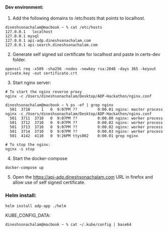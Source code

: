 #### Dev environment:
1. Add the following domains to /etc/hosts that points to localhost.
```
dineshsonachalam@macbook ~ % cat /etc/hosts
127.0.0.1	localhost
127.0.0.1 mysql
127.0.0.1 api-adp.dineshsonachalam.com
127.0.0.1 api-search.dineshsonachalam.com
```
2. Generate self signed ssl certificate for localhost and paste in certs-dev folder.
```
openssl req -x509 -sha256 -nodes -newkey rsa:2048 -days 365 -keyout private.key -out certificate.crt
```

3. Start nginx server:
```
# To start the nginx reverse proxy
nginx -c /Users/dineshsonachalam/Desktop/ADP-Hackathon/nginx.conf 

dineshsonachalam@macbook ~ % ps -ef | grep nginx
  501  3710     1   0  9:07PM ??         0:00.01 nginx: master process nginx -c /Users/dineshsonachalam/Desktop/ADP-Hackathon/nginx.conf
  501  3711  3710   0  9:07PM ??         0:00.00 nginx: worker process
  501  3712  3710   0  9:07PM ??         0:00.02 nginx: worker process
  501  3713  3710   0  9:07PM ??         0:00.02 nginx: worker process
  501  3714  3710   0  9:07PM ??         0:00.03 nginx: worker process
  501  4142  4110   0  9:26PM ttys002    0:00.01 grep nginx

# To stop the nginx:
nginx -s stop
```

4. Start the docker-compose
```
docker-compose up
```

5. Open the https://api-adp.dineshsonachalam.com URL in firefox and allow use of self signed certificate.


### Helm install:
```
helm install adp-app ./helm
```

KUBE_CONFIG_DATA:
```
dineshsonachalam@macbook ~ % cat ~/.kube/config | base64
```